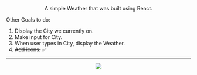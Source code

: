 <p align="center"/>A simple Weather that was built using React.

Other Goals to do:

1. Display the City we currently on.
2. Make input for City.
3. When user types in City, display the Weather.
4. ~~Add icons.~~ ✅
------

<p align="center">
  <img src="https://cdn.discordapp.com/attachments/897994953907666954/934135899489464410/unknown.png"/>
</p>
